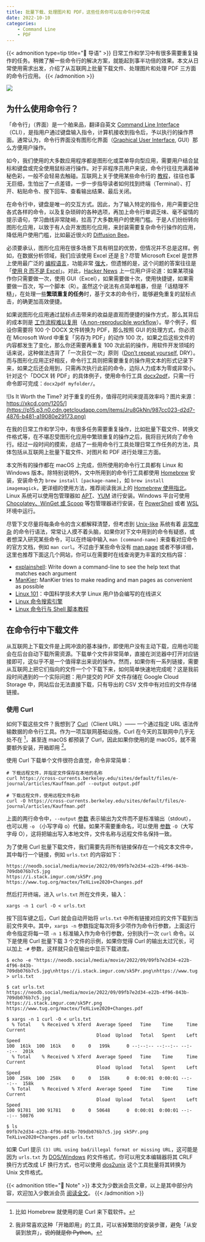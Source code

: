 ```yaml
---
title: 批量下载、处理图片和 PDF，这些任务你可以在命令行中完成
date: 2022-10-10
categories:
    - Command Line
    - PDF
---
```


{{< admonition type=tip title="📑 导语" >}}
日常工作和学习中有很多需要重复操作的任务。稍微了解一些命令行的解决方案，就能起到事半功倍的效果。本文从日常使用需求出发，介绍了从互联网上批量下载文件、处理图片和处理 PDF 三方面的命令行应用。
{{< /admonition >}}

![](https://p15.p3.n0.cdn.getcloudapp.com/items/P8u7955R/76e246e7-fdec-443a-9f80-894a2f89f2ac.jpg)

## 为什么使用命令行？

「命令行」（界面）是一个舶来品，翻译自英文 [Command Line Interface](https://en.wikipedia.org/wiki/Command-line_interface)（CLI），是指用户通过键盘输入指令，计算机接收到指令后，予以执行的操作界面。通常认为，命令行界面没有图形化界面（[Graphical User Interface](https://en.wikipedia.org/wiki/Graphical_user_interface), GUI）那么方便用户操作。

如今，我们使用的大多数应用程序都是图形化或菜单导向型应用，需要用户结合鼠标和键盘或完全使用鼠标进行操作。对于非程序员用户来说，命令行往往充满着神秘色彩，一般不会轻易去触碰。互联网上关于使用某些命令行的 [教程](https://www.webnots.com/how-to-increase-or-decrease-launchpad-icons-size-in-macos/)，往往也事无巨细，生怕出了一点差错，一步一步指导读者如何找到终端（Terminal）、打开、粘贴命令、按下回车、查看输出结果、最后关闭。

在命令行中，键盘是唯一的交互方式。因此，为了输入特定的指令，用户需要记住各式各样的命令，以及复杂琐碎的各种选项，再加上命令行单调乏味、毫不留情的提示语句，学习曲线非常陡峭，拉高了大多数用户的使用门槛。于是人们纷纷转向图形化应用，以致于有人会开发图形化应用，来封装需要复杂命令行操作的应用，降低用户使用门槛，比如最近很火的 [Diffusion Bee](https://github.com/divamgupta/diffusionbee-stable-diffusion-ui)。

必须要承认，图形化应用在很多场景下具有明显的优势，但情况并不总是这样。例如，在数据分析领域，我们应该使用 Excel 还是 [R](https://www.r-project.org)？尽管 Microsoft Excel 是世界上使用最广泛的 [编程语言](https://arunkprasad.com/log/the-most-widely-used-programming-language/)，功能非常 [强大](https://www.youtube.com/watch?v=OrwBc6PwAcY)，但遗憾的是，这个问题的答案往往是「[使用 R 而不是 Excel](https://shkspr.mobi/blog/2021/07/why-do-we-use-r-rather-than-excel/)」。对此，[Hacker News](https://news.ycombinator.com/item?id=27800291) 上一位用户评论道：如果某项操作你只需要做一次，使用 GUI（Excel），如果需要做十次，使用快捷键，如果需要做一百次，写一个脚本（R）。虽然这个说法有点简单粗暴，但是「话糙理不糙」，在处理一些**繁琐重复的任务**时，基于文本的命令行，能够避免重复的鼠标点击，的确更加高效便捷。

如果说图形化应用通过鼠标点击带来的收益是直观而便捷的操作方式，那么其背后的成本则是 [工作流程难以复用](https://plain-text.co/reproduce-work.html)（[A non-reproducible workflow](https://www.youtube.com/watch?v=s3JldKoA0zw)）。举个例子，假设你需要将 100 个 DOCX 文件转换为 PDF，那么按照 GUI 的处理方式，你必须在 Microsoft Word 中重复「另存为 PDF」的动作 100 次，如果之后这些文件的内容都发生了变化，那么你还需要再重复 100 次此前的操作，用软件开发领域的话来说，这种做法违背了「一次且仅一次」原则（[Don’t repeat yourself](https://en.wikipedia.org/wiki/Don%27t_repeat_yourself), DRY）。而与图形化应用正好相反，命令行工具则把需要重复的操作用文本的形式记录下来，如果之后还会用到，只需再次执行此前的命令，边际人力成本为零或非常小。针对这个「DOCX 转 PDF」的具体例子，使用命令行工具 [docx2pdf](https://github.com/AlJohri/docx2pdf)，只需一行命令即可完成：`docx2pdf myfolder/`。

![Is It Worth the Time? 对于重复的任务，值得花时间来提高效率吗？图片来源：https://xkcd.com/1205/](https://p15.p3.n0.cdn.getcloudapp.com/items/Jru8GkNn/987cc023-d2d7-4876-b481-a19080e29173.png)

在我的日常工作和学习中，有很多任务需要重复操作，比如批量下载文件、转换文件格式等，在不堪忍受图形化应用中繁琐重复的操作之后，我将目光转向了命令行。经过一段时间的摸索，总结了一些用命令行工具处理日常工作任务的方法，具体包括从互联网上批量下载文件、对图片和 PDF 进行处理三方面。

本文所有的操作都在 macOS 上完成，但所使用的命令行工具都有 Linux 和 Windows 版本。除特别说明外，文中所用到的命令行工具都使用 [Homebrew](https://brew.sh/) 安装，安装命令为 `brew install [package-name]`，如 `brew install imagemagick`，更详细的使用方法，推荐阅读我派上的 [Homebrew 使用指北](https://sspai.com/post/56009)。Linux 系统可以使用包管理器如 [APT](https://en.wikipedia.org/wiki/APT_(software))、[YUM](https://en.wikipedia.org/wiki/Yum_(software)) 进行安装。Windows 平台可使用 [Chocolatey、WinGet 或 Scoop](https://sspai.com/post/65933) 等包管理器进行安装，在 [PowerShell](https://learn.microsoft.com/en-us/powershell/) 或者 [WSL](https://learn.microsoft.com/en-us/windows/wsl/install) 环境中运行。

尽管下文尽量将每条命令的含义都解释清楚，但考虑到 [Unix-like](https://en.wikipedia.org/wiki/Unix-like) 系统有着 [非常庞杂](http://danluu.com/cli-complexity/) 的命令行语法，常常让人摸不着头脑，如果你对下文中用到的命令有疑惑，或者想深入研究某些命令，可以在终端中输入 `man [command-name]` 来查看对应命令的官方文档，例如 `man curl`。不过由于某些命令没有 [man page](https://en.wikipedia.org/wiki/Man_page) 或者不够详细，这里也推荐下面这几个网站，你可以在需要时在线查询更为丰富的文档内容：

- [explainshell](https://explainshell.com): Write down a command-line to see the help text that matches each argument
- [ManKier](https://www.mankier.com): ManKier tries to make reading and man pages as convenient as possible
- [Linux 101](https://101.lug.ustc.edu.cn)：中国科学技术大学 Linux 用户协会编写的在线讲义
- [Linux 命令搜索引擎](https://wangchujiang.com/linux-command/)
- [Linux 命令行与 Shell 脚本教程](https://archlinuxstudio.github.io/ShellTutorial)

## 在命令行中下载文件

从互联网上下载文件是上网冲浪的基本操作，即使用户没有主动下载，应用也可能会在后台自动下载所需资源。下载单个文件非常简单，直接在浏览器中打开对应链接即可，这似乎不是一个值得拿出来说的操作。然而，如果你有一系列链接，需要从互联网上把它们指向的文件一个个下载下来，如何简单快速地完成呢？这是我前段时间遇到的一个实际问题：用户提交的 PDF 文件存储在 Google Cloud Storage 中，网站后台无法直接下载，只有导出的 CSV 文件中有对应的文件存储链接。

### 使用 Curl

如何下载这些文件？我想到了 [Curl](https://curl.se)（Client URL）—— 一个通过指定 URL 语法传输数据的命令行工具。作为一项互联网基础设施，Curl 在今天的互联网中几乎无处不在 [^hks]，甚至连 macOS 都预装了 Curl，因此如果你使用的是 macOS，就不需要额外安装，开箱即用 [^jia]。

[^hks]: 比如 Homebrew 就使用的是 Curl 来下载软件。

[^jia]: 我非常喜欢这种「开箱即用」的工具，可以省掉繁琐的安装步骤，避免「从安装到放弃」，~~说的就是你 Python~~。

使用 Curl 下载单个文件很符合直觉，命令非常简单：

```shell
# 下载远程文件，并指定文件保存在本地的名称
curl https://cross-currents.berkeley.edu/sites/default/files/e-journal/articles/Kauffman.pdf --output output.pdf

# 下载远程文件，使用远程文件名称
curl -O https://cross-currents.berkeley.edu/sites/default/files/e-journal/articles/Kauffman.pdf
```

上面的两行命令中，`--output` [参数](https://curl.se/docs/manpage.html#-o) 表示输出为文件而不是标准输出（stdout），也可以用 `-o` （小写字母 o）代替。如果不需要重命名，可以使用 [参数](https://curl.se/docs/manpage.html#-O) `-O`（大写字母 O），这将把输出写入本地文件，文件名称与远程文件名保持一致。

为了使用 Curl 批量下载文件，我们需要先将所有链接保存在一个纯文本文件中，其中每行一个链接，例如 `urls.txt` 的内容如下：

```text
https://neodb.social/media/movie/2022/09/09fb7e2d34-e22b-4f96-843b-709db076b7c5.jpg
https://i.stack.imgur.com/sk5Pr.png
https://www.tug.org/mactex/TeXLive2020+Changes.pdf
```

然后打开终端，进入 `urls.txt` 所在文件夹，输入：

```shell
xargs -n 1 curl -O < urls.txt
```

按下回车键之后，Curl 就会自动开始将 `urls.txt` 中所有链接对应的文件下载到当前文件夹中。其中，`xargs -n` 参数指定每次将多少项作为命令行参数，上面这行命令指定将每一项 `-n 1` 标准输入作为命令行参数，分别执行一次 `curl` 命令。以下是使用 Curl 批量下载 3 个文件的示例，如果你觉得 Curl 的输出太过冗长，可以加上 `-#` 参数，这样就只会在输出中显示下载进度。

```shell
$ echo -e "https://neodb.social/media/movie/2022/09/09fb7e2d34-e22b-4f96-843b-709db076b7c5.jpg\nhttps://i.stack.imgur.com/sk5Pr.png\nhttps://www.tug.org/mactex/TeXLive2020+Changes.pdf" > urls.txt

$ cat urls.txt
https://neodb.social/media/movie/2022/09/09fb7e2d34-e22b-4f96-843b-709db076b7c5.jpg
https://i.stack.imgur.com/sk5Pr.png
https://www.tug.org/mactex/TeXLive2020+Changes.pdf

$ xargs -n 1 curl -O < urls.txt
  % Total    % Received % Xferd  Average Speed   Time    Time     Time  Current
                                 Dload  Upload   Total   Spent    Left  Speed
100  161k  100  161k    0     0   199k      0 --:--:-- --:--:-- --:--:--  201k
  % Total    % Received % Xferd  Average Speed   Time    Time     Time  Current
                                 Dload  Upload   Total   Spent    Left  Speed
100  258k  100  258k    0     0   158k      0  0:00:01  0:00:01 --:--:--  158k
  % Total    % Received % Xferd  Average Speed   Time    Time     Time  Current
                                 Dload  Upload   Total   Spent    Left  Speed
100 91781  100 91781    0     0  50648      0  0:00:01  0:00:01 --:--:-- 50876

$ ls
09fb7e2d34-e22b-4f96-843b-709db076b7c5.jpg sk5Pr.png TeXLive2020+Changes.pdf urls.txt
```

如果 Curl 提示 `(3) URL using bad/illegal format or missing URL`，这可能是因为 `urls.txt` 为 [DOS/Windows](https://stackoverflow.com/q/70660633/19418090) 的文件格式，你可以用文本编辑器将其 CRLF 换行方式改成 LF 换行方式，也可以使用 [dos2unix](https://waterlan.home.xs4all.nl/dos2unix.html) 这个工具批量将其转换为 Unix 文件格式。

{{< admonition title="🔖 Note" >}}
本文为少数派会员文章，以上是其中部分内容，欢迎加入少数派会员 [阅读全文](https://sspai.com/prime/story/cli-utils-for-ordinary-tasks)。
{{< /admonition >}}

<!-- 

### 使用 Wget

除了使用 Curl 批量下载文件之外，[GNU Wget](https://www.gnu.org/software/wget/) 也可以实现同样的功能，如今大多数 Linux 发行版都 [预装了](https://linuxize.com/post/wget-command-examples/) Wget。与 Curl 相比，Wget 的 [命令参数](https://www.gnu.org/software/wget/manual/wget.html) 相对更加简单：

```shell
# 下载单个文件，不重命名，使用文件远程名称
wget https://tug.org/TUGboat/Articles/tb14-2/tb39rahtz-nfss.pdf

# 下载单个文件，重命名为 `output.pdf`
wget -O output.pdf https://tug.org/TUGboat/Articles/tb14-2/tb39rahtz-nfss.pdf
```

使用 Wget 批量下载文件的命令和输出结果如下：

```shell
$ wget -i urls.txt
--2022-09-28 11:46:13--  https://neodb.social/media/movie/2022/09/09fb7e2d34-e22b-4f96-843b-709db076b7c5.jpg
Connecting to 127.0.0.1:6152... connected.
Proxy request sent, awaiting response... 200 OK
Length: 165330 (161K) [image/jpeg]
Saving to: ‘09fb7e2d34-e22b-4f96-843b-709db076b7c5.jpg’

09fb7e2d34-e22b-4f96-843 100%[==================================>] 161.46K   898KB/s    in 0.2s

2022-09-28 11:46:15 (898 KB/s) - ‘09fb7e2d34-e22b-4f96-843b-709db076b7c5.jpg’ saved [165330/165330]

--2022-09-28 11:46:15--  https://i.stack.imgur.com/sk5Pr.png
Connecting to 127.0.0.1:6152... connected.
Proxy request sent, awaiting response... 200 OK
Length: 264477 (258K) [image/png]
Saving to: ‘sk5Pr.png’

sk5Pr.png              100%[==================================>] 258.28K   418KB/s    in 0.6s

2022-09-28 11:46:17 (418 KB/s) - ‘sk5Pr.png’ saved [264477/264477]

--2022-09-28 11:46:17--  https://www.tug.org/mactex/TeXLive2020+Changes.pdf
Connecting to 127.0.0.1:6152... connected.
Proxy request sent, awaiting response... 200 OK
Length: 91781 (90K) [application/pdf]
Saving to: ‘TeXLive2020+Changes.pdf’

TeXLive2020+Changes.pdf 100%[==================================>]  89.63K   211KB/s    in 0.4s

2022-09-28 11:46:19 (211 KB/s) - ‘TeXLive2020+Changes.pdf’ saved [91781/91781]

FINISHED --2022-09-28 11:46:19--
Total wall clock time: 6.7s
Downloaded: 3 files, 509K in 1.2s (417 KB/s)
```

其中 `-i` 表示从本地或外部文件中读取 URL，即 `urls.txt`。类似地，如果想要抑制 Wget 冗长的输出结果，可以加上 `-q` 参数。

### 替换图床链接为本地图片链接

为了避免图床出现不可访问的情况，我想要将 [Logseq](https://github.com/logseq/logseq) & [Obsidian](https://obsidian.md/) [^hup] 中所有 Markdown 文件中的图片下载到本地，并将图床链接替换为本地图片链接，毕竟 Logseq 和 Obsidian 都是 local-first 的应用，将笔记及其附属文件全都保存在本地，才算实现完整备份。

[^hup]: 我的 Logseq 和 Obsidian 共用一个图谱（graph or vault）。

事实上，已有一些工具可以实现这个功能，比如 Obsidian 插件 [Obsidian Local Images](https://github.com/aleksey-rezvov/obsidian-local-images) ，以及 Python 库 [Markdown articles tool](https://github.com/artiomn/markdown_articles_tool)。不过，受到上述批量下载文件的启发，我尝试了使用命令行工具来实现这个功能。

「替换图床链接为本地图片链接」这个操作有三个步骤：

1. 找到 Markdown 文件中所有的图床链接
2. 用 Curl 或 Wget 下载所有图片到本地
3. 替换 Markdown 中的图床链接为本地图片链接

为了使用 Curl 批量下载图床中的图片，我写了下面这 3 行代码：

```shell
# 找到此文件夹 Markdown 文件中的图床链接，下载所有图片到文件夹 `images`
sed G *.md | grep -Eio 'https*.*\.(jpe*g|png|webp|gif|svg)(\?.*[^)])*' | xargs -n 1 curl -# -C - --create-dirs -O --output-dir images

# 对下载得到的图片重命名
rename 's/\?alt=media.*//g; s/%2F/-/g' images/*

# 替换 Markdown 中图床 URL 为本地图片链接
sed -i '' -E 's/(!\[.*\]\()(https*.*)(\/)/\1images\3/g; s/\?alt=media.*\)/\)/g; s/%2F/-/g' *.md
```

第一行代码中的 `sed G` 是一个不太常用的 [命令](https://unix.stackexchange.com/a/3135/538728)，它的作用是读取同一文件夹下的所有 Markdown 文件，并在每行后面增加一个空行，但不会更改源文件（也可以 [使用](https://unix.stackexchange.com/a/420622) `awk 1`）。之所以不直接使用 `cat` 命令读取 Markdown 文件，是因为如果前一个文件最后一行是一个图床链接，会和下一个文件的第一行合并为同一行，导致 Curl 将后者当作 URL 的一部分，给出错误提示 `curl: (3) bad range specification in URL position 2`。`|` 是 Shell 中的 [管道操作](https://en.wikipedia.org/wiki/Pipeline_(Unix))（Pipeline），作用是将其前面的命令的输出结果，传递给后一个命令作为输入。在上面的例子中，`sed` 读取到 Markdown 之后，通过 `|` 将结果传递给 `grep`，然后 `grep` 在其中查找图床链接的 URL，其中，`-E` 表示使用扩展正则表达式（Extended regular expressions），`-i` 表示忽略字符大小写的差别（因为可能同时有 `.png` 和 `.PNG` 这两种扩展名），`-o` 表示只输出文件中匹配到的部分。接下来用 `curl` 的 `--create-dirs` 命令 [创建文件夹](https://curl.se/docs/manpage.html#--create-dirs) `images`，将下载的所有图片 [保存](https://curl.se/docs/manpage.html#--output-dir) 到该文件夹中，其中 `-C -` 告诉 `curl` 接着从上次中断的位置开始下载，而不需要从头开始，这是为了应对可能因网络连接而导致的中断问题。

一些图床 URL 不是以文件扩展名结尾的，例如，[Cloud Storage for Firebase](https://firebase.google.com/docs/storage) 中的图片链接：

```text
https://firebasestorage.googleapis.com/v0/b/someapp.com/o/imgs%2Fapp%2FUser%2FG02DwOi9oF.jpeg?alt=media&token=a3eqfe0c-265c-47abc-8l7a3-4b1f2af10b78
```

直接通过 Curl 或 Wget 下载的话，上面这个链接对应的图片在本地会被保存为：

```text
imgs%2Fapp%2FUser%2FG02DwOi9oF.jpeg?alt=media&token=a3eqfe0c-265c-47abc-8l7a3-4b1f2af10b78
```

无法被文件系统正确识别扩展名。除此之外，文件名中的 `%2F` 是斜杠符号 `/` 在 URL 中编码（[URL encoding](https://stackoverflow.com/q/60215602/19418090)）后的结果，不能用于 Markdown 中图片的引用链接。为了解决这两个问题，第二行代码使用 `rename` [命令](http://plasmasturm.org/code/rename)（在 macOS 上需要单独安装 `rename`）将下载得到的图片重命名，移除掉图片文件扩展名后多余的参数，并替换 `%2F` 为 `-` [^guq]。

[^guq]: 如果你的图床链接不存在此类情况，可以将这一行命令删除。

最后一行通过 `sed` 的正则匹配，将 Markdown 文件中的图床链接替换为本地图片链接，并移除图片扩展名后多余的参数，替换 `%2F` 为 `-`。这里使用的 `sed` 命令是 macOS 自带的 [BSD sed](https://man.freebsd.org/sed/)，其中 `-i ''` 表示直接对源文件进行更新，无需备份，`-E` 表示使用扩展正则表达式。需要注意的是，这与 Linux 发行版安装的 [GNU sed](https://www.gnu.org/software/sed/manual/sed.html) [有所不同](https://stackoverflow.com/a/24276470/19418090)。因此，如果你的系统中安装的是 GNU sed，则需要使用下面这行命令来完成查找替换的操作，其中 `-i` 表示更新源文件，不备份，`-r` 表示使用扩展正则表达式（其实 `-E` [也是可以的](https://www.austingroupbugs.net/view.php?id=528)）：

```shell
sed -i -r 's/(!\[.*\]\()(https*.*)(\/)/\1images\3/g; s/\?alt=media.*\)/\)/g; s/%2F/-/g' *.md
```

当然，你也可以在 macOS 中使用 `brew install gnu-sed` 来安装 GNU sed，然后将上述这行命令中的 `sed` 替换为 `gsed` 即可。

尽管 Curl 有一个 [参数](https://curl.se/docs/manpage.html#-J) `-J` (`--remote-header-name`)，可以使用远程服务器中的文件名，而不是 URL 中的文件名，但似乎对存储在 Cloud Storage for Firebase 中的文件没有作用。不过，Wget 可以做到「正确下载文件并命名」：

```shell
# 找到所有 Markdown 文件中的图床链接，下载所有图片到文件夹 `images`
find . -type f -name "*.md" -not -path '*/\.*' -exec sed G {} + | grep -Eio 'https*.*\.(jpe*g|png|webp|gif|svg)(\?.*[^)])*' | xargs wget -nc -nv --content-disposition --directory-prefix=images

# 替换一级子文件夹 Markdown 中图床 URL 为本地图片链接，移除 Cloud Storage for Firebase 图床中图片扩展名前后多余的参数
sed -i '' -E 's/(!\[.*\]\()(https*.*)(\/)/\1..\/images\3/g; s/imgs%2F.*%2F//g; s/\?alt=media.*\)/\)/g' */*.md

# 同上，处理二级子文件夹，以此类推，可以处理更深层的子文件夹
sed -i '' -E 's/(!\[.*\]\()(https*.*)(\/)/\1..\/..\/images\3/g; s/imgs%2F.*%2F//g; s/\?alt=media.*\)/\)/g' */*/*.md
```

与前文使用 Curl 的 3 行代码相比，上面这 3 行代码主要有这两个优势：

1. 使用 `find` 命令查找当前目录中所有 Markdown 文件（包括所有子文件夹），然后批量下载 Logseq/Obsidian 图谱中所有存储在图床中的图片。
2. Wget 的 `--content-disposition` 参数可以将存储在 Cloud Storage for Firebase 中的图片正确下载并命名，无需再使用 `rename` 在本地重命名。

在下载文件方面，Curl 和 Wget 各有优劣，难分伯仲，因此本文同时给出了这两个工具的使用方法，你可以根据自己的实际需求和操作系统选择使用哪一个。


## 在命令行中处理图片

### 用 ImageMagick 转换图片格式

转换图片格式是一种常见需求。例如，为了加快静态资源的加载速度，现在很多网站会采用 WebP 图片格式，因为与 `.jpeg` 和 `.png` 相比，`.webp` 文件的 [体积相对较小](https://developers.google.com/speed/webp)，而在大多数情况下，图片还是以 JPEG 或 PNG 存储的，在这种时候，图片格式转换就不可避免。

又如，[苹果](https://support.apple.com/zh-cn/HT207022) 在 iOS 11 和 macOS High Sierra 后，将相机拍摄的默认图片存储格式改为 [HEIF](https://en.wikipedia.org/wiki/High_Efficiency_Image_File_Format)（High Efficiency Image File Format），与传统的 JPEG 相比，HEIF 在无损画质的前提下，占用存储空间更小。尽管各方面都比 JPEG 要好，但 HEIF 仍然存在兼容性问题，比如将 HEIF 格式的图片上传到某些图床平台后，无法被正常引用。

在 iOS/iPadOS 中，将相册中由相机拍摄的图片隔空投送（AirDrop）到 Mac 上时，都会是 HEIF 格式。尽管可以制作一个简单的 [快捷指令](https://www.icloud.com/shortcuts/916f143f07b745a59e0f7ffd7d8a6dd1)，将隔空投送的图片格式改为 JPEG，但在一次性分享多张图片时，这种传输方式的效率就会大打折扣。

![一个快捷指令，在隔空投送前将 HEIF 格式改为 JPEG 格式。](https://p15.p3.n0.cdn.getcloudapp.com/items/12uz4A4z/6636edd0-24ce-41bd-8aa7-ea7697014b36.png)

命令行特别适合转换图片格式这种流程化的操作，而其中首屈一指的工具就是 [ImageMagick](https://imagemagick.org) —— 一个用于查看、编辑位图文件以及进行图像格式转换的命令行软件。

ImageMagick 的命令很复杂，选项非常多，你可以在需要时查阅它的 [文档](https://imagemagick.org/script/command-line-tools.php)，或者在 [Stack Overflow](https://stackoverflow.com/questions/tagged/imagemagick) 上搜索已有的相关问答。

使用 ImageMagick 的 `convert` 命令转换单张图片：

```shell
# 将 JPEG 转换为 PNG
convert image.jpg image.png

# 将 HEIF 转换为 JPEG
convert image.HEIC image.jpg
```

使用 ImageMagick 的 `mogrify` 命令一次性转换多张图片：

```shell
# 将 HEIF 批量转换为 JPEG
mogrify -format jpg *.HEIC
```

`mogrify` 命令不会替换源文件，而会创建新文件。在上面的例子中，如果你想删除原有的所有 HEIF 图片，只保留 JPEG 图片，可以使用命令 `rm *.HEIC`。我尝试使用 ImageMagick 将 731 张 iPhone 相机拍摄的 HEIF 图片转换为 JPEG，共耗时 23 分钟 27 秒，平均转换速度约 1.9 秒/张。

假设你有一系列 PNG 格式的视频截图，希望将其转换为 WebP 格式，以减小图片体积，并按照一定的规则重命名，可以使用下面这行命令：

```shell
convert *.png converted-%d.webp
```

这行命令中，`%d` 表示数字，因此转换后得到的图片名称为 `converted-0.webp`、`converted-1.webp`……

### 用 ImageMagick 拼接图片

在 iPhone 上，我使用 [Picsew](https://apps.apple.com/app/picsew-screenshot-stitching/id1208145167) 拼接屏幕截图，但在 Mac 上一直没有找到一个趁手的工具，此前我一直使用 [Pixelmator Pro](https://www.pixelmator.com/pro/) 调整图片的画布大小，间接达到拼图的目的，但是这需要用计算器计算一下图片的尺寸，每次还得在 Pixelmator Pro 中拖拽来对齐图片，对于我这样的懒人来说，感觉有点麻烦。而使用 ImageMagick 则非常方便，一行命令即可搞定 [^fql]。

[^fql]: 不过 ImageMagick 无法像 Picsew 那样自动移除屏幕截图中的重叠部分。

横向拼接图片：

```shell
convert 1.png 2.png +append image.png
```

纵向拼接图片：

```shell
convert 1.png 2.png -append image.png
```


上面的两行命令中，`+append` 表示水平拼接图片，`-append` 表示垂直拼接图片。当然，拼接的图片可以不止 2 张。如果输入的图片较多，懒得手动输入，可以使用通配符来匹配图片，比如 `*.png`  会匹配同一目录下所有的 PNG 图片，对于既有 JPEG 又有 PNG 的情况，则可以使用 `*g` 来匹配。

![使用 ImageMagick 将 3 张屏幕截图横向拼接在一起](https://p15.p3.n0.cdn.getcloudapp.com/items/Kou1Y0D6/f1fc2025-f21d-4d94-9fad-6b1e41734fa9.png)

### 用 TinyPNG 和 ImageMagick 压缩图片

压缩图片是一项高频需求，有很多工具可以实现，由于算法不同，这些工具的压缩效率也不尽相同。在图片压缩软件中，[TinyPNG](https://tinypng.com/) 以压缩效率高而著称，根据 TinyPNG 官网的介绍，它采用智能有损压缩技术来减小 WebP、JPEG 和 PNG 文件的体积大小，压缩前后的差别几乎不可见。

TinyPNG 有多种使用方式，比如直接拖动图片到它的网站中，使用第三方图形化应用 [TinyPNG4Mac](https://github.com/kyleduo/TinyPNG4Mac)，当然，也可以使用它的命令行工具 [TinyPNG CLI](https://github.com/websperts/tinypng-cli)。TinyPNG CLI 是一个 NPM 包，在 macOS 上需要先使用 `brew install node` 安装 [Node.js](https://nodejs.org/)，然后在终端中输入 `npm install -g tinypng-cli` 即可安装。

使用 TinyPNG CLI 之前，需要注册账号并申请一个 [API](https://tinypng.com/developers)，免费的 API 每月有 500 张图片的压缩额度，对于个人用户使用基本足够。

使用 TinyPNG CLI 的第一种方式是明确在命令中提供 API key，例如：

```shell
tinypng demo.png -k E99a18c4f8cb3EL5f2l08u368_922e03
```

不过每次都需要输入 API key，感觉很麻烦。因此推荐使用第二种方式，将 API key 保存在用户文件夹下的一个文本文件中，命名为 `.tinypng` [^gqj]。保存好 API key 之后，就可以在终端中输入下面的命令来压缩图片：

[^gqj]: 以 `.` 开头的文件会被隐藏，在 macOS 上的访达（Finder）中可以使用快捷键 `⌘ + ⇧ + .` 来显示隐藏文件。

```shell
# 压缩当前目录中的所有图片
tinypng .

# 压缩当前目录及其子目录中的所有图片
tinypng . -r
```

以下是我用 TinyPNG CLI 压缩 4 张图片的示例，压缩比率超过 75%：

```shell
$ tinypng .

TinyPNG CLI
vO.0.7

✔ Found 4 images

Processing...
✔ Panda just saved you 2 MB (93%) for `./shortcuts-airdrop-jpgs.png`
✔ Panda just saved you 1.6 MB (78%) for `./convert-731-heic-images.png`
✔ Panda just saved you 1.7 MB (78%) for `./tinypng-cli.png`
✔ Panda just saved you 1.9 MB (80%) for `./photo-1518432031352-d6fc5c10da5a.jpg`
```

需要注意的是，TinyPNG 会用压缩后的图片替换掉原有图片，如果你需要保留源文件，请记得在压缩前保留备份。

TinyPNG 不支持压缩 GIF 图片，尽管有不少 GUI 应用可以做到，比如 [GIF Brewery](https://gfycat.com/gifbrewery)、[Gifox](https://gifox.app)，但基本上都需要付费。如果你想在命令行中压缩 GIF，全能的 ImageMagick [也可以实现](https://stackoverflow.com/a/47343340/19418090)：

```shell
mogrify -layers 'optimize' -fuzz 10% test.gif
```

这行命令中，`-layers` [参数](https://www.imagemagick.org/script/command-line-options.php#layers) 表示处理动画帧，使用 `optimize` 方法优化 GIF 动画，再通过 `-fuzz 10%` [参数](https://www.imagemagick.org/script/command-line-options.php#fuzz)，将 RGB 空间中目标颜色 10% 距离内的颜色视为相等的，最终达到压缩 GIF 的目的。需要注意的是，这行命令会替换掉原有的 GIF 图片，使用前请小心。

![将一个 27.2 MB 的 GIF 图片压缩到 9.5 MB，肉眼几乎分辨不出二者的区别，GIF 图片来源：https://twitter.com/ScottDuncanWX/status/1561040349535113217](https://p15.p3.n0.cdn.getcloudapp.com/items/E0uZAYj2/4351ca26-abf7-4acf-a9c8-0b2e13954733.png)

除此之外，也有一些其他的命令行工具可以用于压缩图片，比如 [ImageOptim-CLI](https://github.com/JamieMason/ImageOptim-CLI)，以及专门用于处理 GIF 图片的命令行工具
[Gifsicle](https://www.lcdf.org/gifsicle/)，如果你有需要，可以前往下载使用。

### 用 ImageMagick 将图片转换为 PDF

对我来说，图片转 PDF 的应用场景主要在需要打印的情况，因为一张张打开图片再打印真的很麻烦，如果一次性打印多张图片，往往还会分不清哪些图片已打印，哪些图片未打印。因此，每次去打印店前，我都会使用下面这行命令，将所有图片合并成一个单独的 PDF：

```shell
convert *g merged.pdf
```

这行命令将同一文件夹下的所有图片（JPEG 和 PNG）按照文件名称排序 [^gql]，合并成一个 PDF 文件，每张图片单独一页，命名为 `merged.pdf`。

[^gql]: 不过对于打印文件来说，页面顺序不是特别重要。

由于图片的分辨率可能不尽相同，得到的 `merged.pdf` 不太方便阅读，为了统一分辨率，可以加上 `-density` [这个参数](https://imagemagick.org/script/command-line-options.php#density) 来设置分辨率，例如设置为 150 DPI：

```shell
convert * -density 150 merged.pdf
```

如果图片的尺寸不同，合并得到的 PDF 页面大小不一，为了方便阅读与打印，可以将页面统一调整为 A4（210 x 297 mm），而命令行工具 [pdfjam](https://github.com/rrthomas/pdfjam) 可以轻松完成这一操作。值得注意的是，pdfjam 包含在 [TeX 发行版](https://www.latex-project.org/get/) 中，如果已安装了 [MacTeX](https://www.tug.org/mactex/) [^fan]，就不需要再安装，它的默认路径是 `/Library/TeX/texbin/pdfjam`，可以直接使用。当然，如果你不想安装硕大无朋的 MacTeX，也可以 [单独安装](https://github.com/rrthomas/pdfjam#-installation) pdfjam。

[^fan]: 可以使用 `brew install --cask mactex` 或 `brew install --cask mactex-no-gui` 安装 MacTeX，后者不包括其中的 GUI 应用。

通过 ImageMagick 得到合并后的 `merged.pdf` 后，使用 pdfjam 命令将全部页面统一为 A4：

```shell
pdfjam merged.pdf --a4paper --outfile a4paper.pdf
```

执行上面这行命令会有一个警告：`unknown keyword LC_PAPER`，pdfjam 的 GitHub 仓库有一个关于这个问题的 [issue](https://github.com/rrthomas/pdfjam/issues/48)，看样子是 pdfjam 的问题，不过，这并不影响使用。为了抑制输出冗长的提示，可以加上 `--quiet` 参数（尽管这并不能抑制输出上面这行警告）：

```shell
pdfjam --quiet merged.pdf --a4paper --outfile a4paper.pdf
```


## 在命令行中处理 PDF

### 用 pdftoppm 转换 PDF 为图片

我一直使用 Mac 自带的 [预览](https://sspai.com/post/73291) 将 PDF 转换为图片，不过这种方式只适用于单页的 PDF，如果是多页的 PDF，则无法将每页单独导出为一张图片。

我尝试过使用 ImageMagick 和 [Ghostscript](https://www.ghostscript.com/) 转换 PDF 为图片，比如使用 `convert` 命令：

```shell
convert -density 300 input.pdf -quality 100 output.jpg
```

尽管我已将分辨率设置为 300 DPI，但转换得到的图片效果依然不太理想。后来在 Stack Overflow 上的 [这个回答](https://stackoverflow.com/a/58795684/19418090) 中发现了 pdftoppm —— 一个将 PDF 转换为便携式像素图（Portable Pixmap, PPM）的命令行工具，同时它也可以将 PDF 转换为 JPEG 和 PNG（JPEG 和 PNG 不是 PPM 图片格式）。

pdftoppm 包含在 [Poppler](https://poppler.freedesktop.org) 中，使用 `brew install poppler` 即可安装。基本使用方式如下：

```shell
# 转换为 JPEG
mkdir -p images && pdftoppm -jpeg -jpegopt quality=100 -r 300 input.pdf images/page

# 转换为 PNG
mkdir -p images && pdftoppm -png -r 300 input.pdf images/page
```

上面的命令中，首先用 `mkdir` 命令创建一个文件夹 `images`，其中 `-p` 表示如果文件夹已存在的话则不报错，根据需要创建父目录，然后将 `input.pdf` 转换为图片（`-jpeg` 或 `-png`），每页保存为一张，`-r 300` 表示分辨率设置为 300 DPI（默认为 150 DPI），转换后得到的图片名称为 `page-1.jpg`、`page-2.jpg`……

如果需要将同一目录下的所有 PDF 文件转换为 JPEG 图片，并保存到同名的文件夹中，可以使用下面的脚本：

```shell
for file in *.pdf
do
    folder=$(basename "$file" ".pdf")
    mkdir -p "${folder}" && pdftoppm -jpeg -jpegopt quality=100 -r 300 "${folder}".pdf "${folder}"/page
done
```

### 用 PDFtk 合并 PDF

与「图片转 PDF」类似，合并 PDF 的目的之一也是为了方便打印。除此之外，我也会在合并书籍章节时用到，因为不少出版社出版的书籍（例如 [剑桥大学出版社](https://www.cambridge.org/core/what-we-publish/books)），每个章节是一个单独的 PDF 文件，如果需要得到一本完整的书籍，就需要将各个章节的 PDF 全部合并到一起。

很多工具都可以 [合并 PDF](https://stackoverflow.com/questions/2507766/merge-convert-multiple-pdf-files-into-one-pdf)，比如 GUI 应用 [Adobe Acrobat](https://acrobat.adobe.com)、[PDF Expert](https://pdfexpert.com)，命令行工具 [pdfunite](https://manpages.ubuntu.com/manpages/bionic/man1/pdfunite.1.html) [^hqv]、Ghostscript、[QPDF](https://github.com/qpdf/qpdf)。对于打印的需求来说，使用这些工具都没什么区别，因为它们都能在视觉上把 PDF 组合在一起。但是对于合并书籍章节的 PDF 来说，原有的链接、书签等信息需要保留，在比较过很多合并 PDF 的工具后，我发现只有 [PDFtk](https://www.pdflabs.com/tools/pdftk-the-pdf-toolkit/) 可以做到这一点。

[^hqv]: 前文提到的 Poppler 是一个 PDF 套件，其中就包括 pdfunite，除此之外，Poppler 还包括其他一些实用的 PDF 工具，比如提取 PDF 元数据的 pdfinfo，为 PDF 嵌入附件的 pdfattach，导出 PDF 中嵌入式附件的 pdfdetach。

使用 Homebrew 安装 PDFtk 前，需要先添加一个 [Tap](https://github.com/zph/homebrew-cervezas) ([Third-Party Repository](https://docs.brew.sh/Taps)) `brew tap zph/cervezas`，然后执行 `brew install zph/cervezas/pdftk` 就可以安装 PDFtk。

使用 PDFtk 合并 PDF：

```shell
pdftk *.pdf cat output merged.pdf
```

这行命令将同一目录下的所有 PDF 文件合并为一个文件 `merged.pdf`。

### 用 MuPDF 和 Briss 分割 PDF

分割 PDF 是指将双栏或多栏 PDF 的每一栏单独成页。在处理一些扫描版 PDF 书籍时，为了方便在电子屏幕上阅读或打印成纸质版，同时也为了使用 [DEVONthink](https://www.devontechnologies.com/apps/devonthink)（或其他软件）提取 PDF 批注时得到正确的页码，这个步骤必不可少。

![一本扫描版的双栏 PDF 书籍](https://p15.p3.n0.cdn.getcloudapp.com/items/geuygbAz/4206649e-8cf6-4dcf-9fac-505e7b00c2c3.png)

如果你得到的 PDF 是电子排版的双栏或多栏，或者页面基本规整的扫描版 PDF，可以用 [MuPDF](https://mupdf.com) 来分割 PDF 页面。执行下面这行命令，就可以将双栏 PDF 转换为单栏 PDF：

```shell
mutool poster -x 2 input.pdf output.pdf
```

其中，`mutool poster` [命令](https://www.mupdf.com/docs/manual-mutool-poster.html) 读入 `input.pdf` 准备将其分割，`-x 2` 表示将 PDF 的每一页从垂直方向的正中间分割为两部分（`-y` 表示从水平方向上分割，紧接着后面的数字 `n` 表示分割成 `n` 部分），输出为 `output.pdf`。

![Elsevier 旗下的学术期刊大多采用双栏排版，你可以用上面的命令将其转换为单栏，不过这也会将通栏排版的标题、摘要、表格等分割开。PDF 表示：我裂开了：https://doi.org/10.1016/j.paid.2022.111723](https://p15.p3.n0.cdn.getcloudapp.com/items/OAujQPnN/1d5d9a94-fdc8-41ae-a401-814d195423eb.png)

尽管使用 MuPDF 分割 PDF 非常简单，不需要手动操作，但如果 PDF 页面偏转角度过大，同时有横向（Landscape）和纵向（Portrait）页面的情况，MuPDF 的处理方式就难以令人满意。好在另一个工具 [Briss](https://briss.sourceforge.net) 可以帮助我们更精细地进行调整。

安装 Briss 后，在终端中输入 `briss`，会自动打开 Briss 的 GUI 窗口，然后点击选择需要处理的 PDF 文件，加载完成后输入需要排除的页面的页码，如果没有的话，就直接点击 `OK`，接下来拖动鼠标选择矩形覆盖需要裁剪的区域，完成之后可以选择预览（快捷键 `P`）或直接保存裁剪后的文件（快捷键 `C`）。动态的操作步骤可以参考 [这个视频](https://www.youtube.com/watch?v=4Wp4RIYUqC8)。根据我的试验，一次性可能无法将全部 PDF 页面都分割成功，如果你也遇到了这种情况，可以对首次分割后的 PDF 再用 Briss 处理第二次。

![在 Briss 中选择裁剪的 PDF 页面](https://p15.p3.n0.cdn.getcloudapp.com/items/NQujow7D/3bef339e-8bbb-4443-88d0-82402ded2e34.png)

严格来说，Briss 不算是一个命令行工具，而应该是一个结合了 CLI 和 GUI 的软件。M1 芯片的 Mac 使用 Homebrew 安装的 Briss 路径为 `/opt/homebrew/Cellar/briss/0.9/bin/briss`，其他类型的设备可以在命令行中输入 `which briss` 或 `whereis briss` 找到 Briss 的安装路径），这是一个 Unix 可执行文件，你可以鼠标双击来打开它，这相当于在终端中输入 `briss`。如此操作的话，Briss 就可以完全当作一个图形化软件来使用。

### 用 OCRmyPDF 识别文字

为了在阅读扫描版 PDF 的过程中进行批注，并将其导出到笔记软件中，我经常需要识别扫描版 PDF 中的文字，即光学字符识别（[Optical Character Recognition](https://en.wikipedia.org/wiki/Optical_character_recognition), OCR）。[Adobe Acrobat Pro DC](https://helpx.adobe.com/document-cloud/help/using-ocr-exportpdf.html)、[DEVONthink](https://www.devontechnologies.com/apps/devonthink/editions#scanning)、[PDF Expert](https://pdfexpert.com/how-to-ocr-pdf) 等常用 PDF 软件都有 OCR 的功能，但共同特点是需要付费，尽管我已购买了 Adobe Acrobat 和 DEVONthink，但仍想尝试一下开源免费的解决方案。

得益于开源社区的贡献，我们可以使用 [OCRmyPDF](https://github.com/ocrmypdf/OCRmyPDF) 在命令行中免费识别 PDF 中的文字。OCRmyPDF 使用 Python 语言编写，基于 [Tesseract OCR](https://github.com/tesseract-ocr/tesseract) 引擎处理多语言，因此还需要额外使用 `brew install tesseract-lang` 安装语言包，对于 Linux 系统来说，无需安装全部语言包，可以根据需要只安装特定的语言。

下面这行命令中，`-l chi_sim` 指定输入文件 `input.pdf` 中文字的语言为「简体中文」，输出文件为 `output.pdf`。如果不指定语言，OCRmyPDF 默认输入 PDF 的语言为 [English](https://ocrmypdf.readthedocs.io/en/latest/cookbook.html#ocr-languages-other-than-english)，Tesseract OCR 支持的各种语言缩写代码可以在 [这里](https://github.com/tesseract-ocr/tesseract/blob/main/doc/tesseract.1.asc#languages-and-scripts) 查看。

```shell
ocrmypdf -l chi_sim input.pdf output.pdf
```

![使用 OCRmyPDF 识别扫描版 PDF 中的文字，识别文字后的 PDF 变得更小。](https://p15.p3.n0.cdn.getcloudapp.com/items/lludN5kX/4bfb18af-3012-4513-8701-0e8eb90f20c1.png)

一些 PDF 文件的页面不全是扫描版，可能其中有页面本身就有文字，这种情况下 OCRmyPDF [会报错](https://ocrmypdf.readthedocs.io/en/latest/errors.html#common-error-messages)，你可以尝试加上 `--force-ocr`, `--skip-text`, `--redo-ocr` 这三个参数之一。

最后需要提醒一下，我的多次试验表明，OCRmyPDF 识别文字的效果比不上 Adobe Acrobat 和 DEVONthink，更准确地说，识别英文还不错，但中文还有待提高。总的来说，如果没有其他工具 OCR PDF 的话，OCRmyPDF 还是可堪一用的。

### 用 ImageMagick「扫描」PDF

出于一些 [官僚理由](https://gitlab.com/edouardklein/falsisign)，在某些情况下，对方会要求我提交扫描文档，有时还需要手写签名甚至完全手写一份文件再扫描成 PDF，以证明所谓「程序正当」。

如果你也像我一样，不想暴露自己太久没有提笔写字，或者单纯就是不想如此麻烦，那么可以试试「扫描 PDF」。一般来说，「扫描」针对的是物理世界的纸张，对数字世界的 PDF 来说，则不存在「扫描」一说，但是我们可以把 PDF「模拟」（simulate）成已被扫描过的样子。

为了「扫描 PDF」，我们再次使用 ImageMagick：

```shell
convert -density 150 input.pdf -colorspace gray +noise Gaussian -rotate -0.5 -depth 2 scanned.pdf
```

这行命令中，`-density 150` 设置 PDF 分辨率为 150，使之看上去比较模糊。`-colorspace gray` [参数](https://www.imagemagick.org/script/command-line-options.php#colorspace) 设置图像颜色空间为灰度，`+noise Gaussian` [参数](https://www.imagemagick.org/script/command-line-options.php#noise) 为图像添加高斯噪声，`-rotate -0.5` [参数](https://www.imagemagick.org/script/command-line-options.php#rotate) 将图像顺时针旋转 0.5°，最后，`-depth 2` [参数](https://www.imagemagick.org/script/command-line-options.php#depth) 设置颜色深度为 2，输出为 `scanned.pdf`。

![原始 PDF 与经 ImageMagick「扫描」后的 PDF](https://p15.p3.n0.cdn.getcloudapp.com/items/12uz4APn/90e566c8-7526-4481-8d22-ba2e072c5815.png)

如果你对上面这行命令得到的「扫描版 PDF」不够满意，可以查阅 ImageMagick 手册，增加其他参数，例如下面这行略显复杂的 [命令](https://gist.github.com/andyrbell/25c8632e15d17c83a54602f6acde2724?permalink_comment_id=3206269#gistcomment-3206269)：

```shell
convert -density 150 input.pdf -rotate "$([ $((RANDOM % 2)) -eq 1 ] && echo -)0.$(($RANDOM % 4 + 5))" -attenuate 0.4 +noise Multiplicative -attenuate 0.03 +noise Multiplicative -sharpen 0x1.0 -colorspace Gray scanned.pdf
```

### 用 Ghostscript 压缩 PDF

在合并、分割、OCR 和扫描 PDF 后，PDF 的体积可能会变得非常大，为了节约存储空间，缩短传输时间，有必要对 PDF 进行压缩。

尽管很少有专门用于压缩 PDF 的命令行工具，但有一些「PDF 全能选手」可以实现这个功能，比如 Ghostscript，它是一个 [PostScript](https://en.wikipedia.org/wiki/PostScript) 语言和 PDF 文件的解释器，由于 Ghostscript 是很多其他命令行工具的依赖（比如 ImageMagick、OCRmyPDF 都依赖于 Ghostscript），执行安装命令时，包管理器可能会提醒你已安装过。

使用 `gs` 命令压缩 PDF：

```shell
gs -sDEVICE=pdfwrite -dCompatibilityLevel=1.4 -dPDFSETTINGS=/ebook -dNOPAUSE -dQUIET -dBATCH -sOutputFile=output.pdf input.pdf
```

这行命令中，`gs` 是 Ghostscript 的命令行指令（Ghostscript 的缩写），`-sDEVICE=pdfwrite` [参数](https://ghostscript.readthedocs.io/en/latest/Use.html#selecting-an-output-device) 设置输出设备为 pdfwrite，你可以在终端中输入 `gs -h` 查看所有支持的输出设备。`-dCompatibilityLevel=1.4` 设置输出 [PDF 版本](https://sspai.com/post/47092) 为 1.4。`-dNOPAUSE` [参数](https://ghostscript.readthedocs.io/en/latest/Use.html#dnopause) 表示页与页之间不暂停，`-dQUIET` [参数](https://ghostscript.readthedocs.io/en/latest/Use.html#dquiet) 表示抑制标准输出中的注释信息，`-dBATCH` [参数](https://ghostscript.readthedocs.io/en/latest/Use.html#dbatch) 使 Ghostscript 在处理命令行上指定的所有文件后退出。输入文件为 `input.pdf`，输出文件为 `output.pdf`。

`-dPDFSETTINGS=/ebook` [参数](https://ghostscript.readthedocs.io/en/latest/VectorDevices.html#controls-and-features-specific-to-postscript-and-pdf-input) 控制输出的 PDF 适用于电子书，分辨率为 150 DPI，这是影响压缩比率的主要参数，`-dPDFSETTINGS` 的 [可选项](https://askubuntu.com/a/256449) 如下：

- `/screen`：类似于 [Acrobat Distiller](https://helpx.adobe.com/acrobat/using/creating-pdfs-acrobat-distiller.html) (X 版本之前) 中的 Screen Optimized 设置，分辨率为 72 DPI。
- `/ebook`：类似于 Acrobat Distiller 中的 eBook 设置，分辨率为 150 DPI。
- `/printer`：类似于 Acrobat Distiller 中的 Print Optimized 设置，分辨率为 300 DPI。
- `/prepress`：类似于 Acrobat Distiller 中的 Prepress Optimized 设置，分辨率为 300 DPI。
- `/default`：输出各种用途的 PDF，文件体积较大。

不得不承认，Ghostscript 的命令的确有点复杂。如果你不想输入如此多的参数，可以试试 Ghostscript 中的另一个命令 ps2pdf，它将 PDF 转换为 PostScript，然后再转换回来，可以有效地压缩 PDF：

```shell
ps2pdf -dPDFSETTINGS=/ebook input.pdf output.pdf
```

另外需要注意，使用 Ghostscript 压缩 PDF 会使文件的 [内部链接失效](https://askubuntu.com/questions/113544/how-can-i-reduce-the-file-size-of-a-scanned-pdf-file/256449#comment494603_243753)，如果你有保留 PDF 内部链接的需求，请谨慎使用这种压缩方式。


## 小结

本文根据我的实际使用场景，分享了一些在 macOS 上使用命令行下载文件、处理图片和 PDF 的方法。这只是我个人经验，文中所提及的方法也可能并非最优解，希望能抛砖引玉，一起探索高效的文件处理流程，同时也让更多人感受到 [命令行的魅力](https://github.com/jlevy/the-art-of-command-line)。

~~俗话说~~，「好看是第一生产力」。一个好看的终端，能够显著提升命令行的视觉魅力，让你更加愉快地使用命令行。如果你觉得系统自带的终端颜值不够高的话，可以参考以下这几篇文章，配置一个「漂亮得不像实力派」的终端：

- [打开终端总有好心情：我的美化方案及配置分享](https://sspai.com/post/74216)
- [iTerm2 配置和美化](https://sspai.com/post/63241)
- [macOS 最佳命令行客户端：iTerm 使用详解](https://sspai.com/post/56352)

著名软件工程师 Matt Rickard 在他的博客中写道：[Every Unix Command Becomes a Startup](https://matt-rickard.com/every-unix-command-becomes-a-startup)，例如，grep 对应的初创企业是 [Google](https://www.google.com/)，man 对应的初创企业是 [Stack Overflow](https://stackoverflow.com/)，cron 对应的初创企业是 [Zapier](https://zapier.com)。因此，我们可以说，虽然如今互联网的新工具层出不穷，但它们的核心理念早已在命令行中实现过。尽管命令行的上手门槛相对较高，但那只是门槛而已，只要你「入了门」，就会惊叹于命令行的高效便捷。如何才能在没有程序员 [女婿](https://www.unixsheikh.com/articles/my-70-year-old-mother-has-been-using-linux-on-the-desktop-for-the-past-21-years.html) 或 [父亲](https://thejavaguy.org/posts/008-my-kid-learned-bash-in-one-hour/) 的帮助下，不畏惧 Unix/Linux 命令行？除了善于查阅文档手册、掌握 [提问的智慧](https://github.com/ryanhanwu/How-To-Ask-Questions-The-Smart-Way) 以外，这里我想引用一下 Newsletter「生活实验记录」主理人 [晴子酱](https://qingzijiang.zhubai.love/posts/2162960344065327104) 的观点：**相信任何技能都能学会** [^qzo]：

[^qzo]: 这同样适用于生活中的其他方面。

> 在面对一项技能时，玄学会让人迷惑，产生畏难情绪，而不是相信自己可以学会，先入为主的畏难情绪会让这项技能更加难以学会。

知识分子之间存在文人相轻的现象，计算机领域也有各种由使用工具而带来的 [鄙视链](https://vinta.ws/blog/695)。大概是因为使用命令行给人一种「[充满力量的感觉](https://www.reddit.com/r/ProgrammerHumor/comments/xbxvds/modal_editing/)」，从而让 CLI 使用者看不上 GUI 用户，这种鄙视现象经常被做成各种 [meme](https://www.google.com/search?q=cli+gui+meme&tbm=isch)，流传甚广。

![GUI vs CLI，图片来源：https://www.reddit.com/r/ProgrammerHumor/comments/g7ck8h/gui_vs_cli/](https://p15.p3.n0.cdn.getcloudapp.com/items/Jru8Gkvn/d94f5688-07d8-4a41-81f2-5fbb7997de64.jpg)

尽管如此，我们应该意识到，与图形化应用相比，命令行工具并不必然「高人一等」，交互新颖、UI 出彩的图形化应用同样非常具有吸引力。在这方面，我的观点是，不一定非要局限于某一类应用，各取所长，怎么好用怎么来，正如一位 [Reddit](https://www.reddit.com/r/programming/comments/axtsiw/comment/ehw856s) 网友所说：

> CLIs are better than GUIs. Also, GUIs are better than CLIs. In other words, it depends.

事实上，在压缩单张图片时，我一般不会用命令行，而会在 [Alfred](https://www.alfredapp.com/blog/tips-and-tricks/tiny-png-workflow-compress-images/) 中使用快捷键呼出 TinyPNG，结合 [BetterTouchTool](https://folivora.ai) 的增强触控板功能，并且还有音效通知，与打开终端再在命令行中执行相比，更加快捷优雅。有时候，点击一下鼠标或触控板的动作，与在命令行中得到预期的结果一样，都会让人感到愉悦，大概这就是软件世界的「过程-结果哲学观」。 
-->
